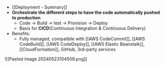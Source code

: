 - [[Deployment - Summary]]
- **Orchestrate the different steps to have the code automatically pushed to production**
	- Code -> Build -> test -> Provision -> Deploy
	- Basis for **CICD**(Continuous Integration & Continuous Delivery)
- Benefits:
	- Fully managed, compatible with [[AWS CodeCommit]], [[AWS CodeBuild]], [[AWS CodeDeploy]], [[AWS Elastic Beanstalk]], [[CloudFormation]], GitHub, 3rd-party services

![[Pasted image 20240523104509.png]]
